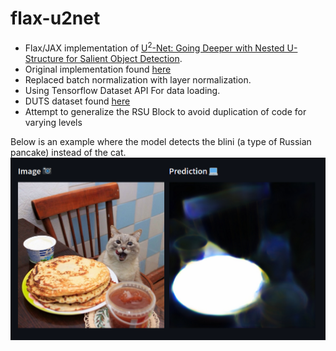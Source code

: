# flax-u2net

- Flax/JAX implementation of [U<sup>2</sup>-Net: Going Deeper with Nested U-Structure for Salient Object Detection](https://arxiv.org/pdf/2005.09007.pdf).
- Original implementation found [here](https://github.com/xuebinqin/U-2-Net)
- Replaced batch normalization with layer normalization.
- Using Tensorflow Dataset API For data loading.
- DUTS dataset found [here](http://saliencydetection.net/duts/#org3aad434)
- Attempt to generalize the RSU Block to avoid duplication of code for varying levels

Below is an example where the model detects the blini (a type of Russian pancake) instead of the cat.
![blini cat](u2net_blini_cat.png)
